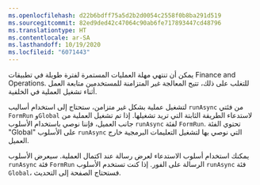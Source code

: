 ```yaml
---
ms.openlocfilehash: d22b6bdff75a5d2b2d0054c2558f0b8ba291d519
ms.sourcegitcommit: 82ed9ded42c47064c90ab6fe717893447cd48796
ms.translationtype: HT
ms.contentlocale: ar-SA
ms.lasthandoff: 10/19/2020
ms.locfileid: "6071443"
---
```

يمكن أن تنتهي مهلة العمليات المستمرة لفترة طويلة في تطبيقات Finance and Operations. للتغلب على ذلك، تتيح المعالجة غير المتزامنة للمستخدمين متابعة العمل أثناء تشغيل العملية في الخلفية.

لتشغيل عملية بشكل غير متزامن، ستحتاج إلى استخدام أساليب `runAsync` من فئتي `FormRun` و`Global` لاستدعاء الطريقة الثابتة التي تريد تشغيلها.
إذا تم تشغيل العملية من جانب العميل، فإننا نوصي باستخدام الأسلوب `runAsync` لفئة `FormRun`. تحتوي الفئة "Global" على الأسلوب `runAsync` التي نوصي بها لتشغيل التعليمات البرمجية خارج العميل.

يمكنك استخدام أسلوب الاستدعاء لعرض رسالة عند اكتمال العملية. سيعرض الأسلوب `runAsync` فئة `FormRun` الرسالة على الفور. إذا كنت تستخدم الأسلوب `runAsync` فئة `Global`، فستحتاج الصفحة إلى التحديث. 
